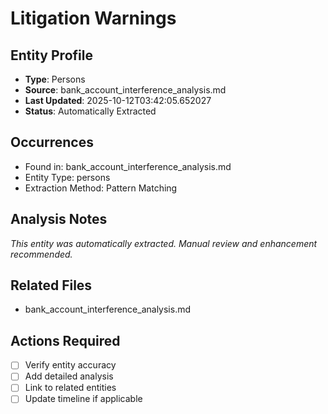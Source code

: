 # Litigation Warnings

## Entity Profile
- **Type**: Persons
- **Source**: bank_account_interference_analysis.md
- **Last Updated**: 2025-10-12T03:42:05.652027
- **Status**: Automatically Extracted

## Occurrences
- Found in: bank_account_interference_analysis.md
- Entity Type: persons
- Extraction Method: Pattern Matching

## Analysis Notes
*This entity was automatically extracted. Manual review and enhancement recommended.*

## Related Files
- bank_account_interference_analysis.md

## Actions Required
- [ ] Verify entity accuracy
- [ ] Add detailed analysis
- [ ] Link to related entities
- [ ] Update timeline if applicable
